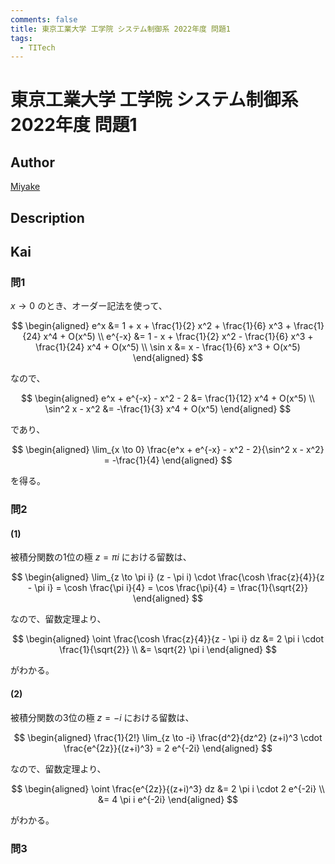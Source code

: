 ```yaml
---
comments: false
title: 東京工業大学 工学院 システム制御系 2022年度 問題1
tags:
  - TITech
---
```

# 東京工業大学 工学院 システム制御系 2022年度 問題1

## **Author**
[Miyake](https://miyake.github.io/exams/index.html)

## **Description**

## **Kai**
### 問1
$x \to 0$ のとき、オーダー記法を使って、

$$
\begin{aligned}
e^x &= 1 + x + \frac{1}{2} x^2 + \frac{1}{6} x^3 + \frac{1}{24} x^4 + O(x^5)
\\
e^{-x} &= 1 - x + \frac{1}{2} x^2 - \frac{1}{6} x^3 + \frac{1}{24} x^4 + O(x^5)
\\
\sin x &= x - \frac{1}{6} x^3 + O(x^5)
\end{aligned}
$$

なので、

$$
\begin{aligned}
e^x + e^{-x} - x^2 - 2 &= \frac{1}{12} x^4 + O(x^5)
\\
\sin^2 x - x^2 &= -\frac{1}{3} x^4 + O(x^5)
\end{aligned}
$$

であり、

$$
\begin{aligned}
\lim_{x \to 0}
\frac{e^x + e^{-x} - x^2 - 2}{\sin^2 x - x^2} = -\frac{1}{4}
\end{aligned}
$$

を得る。

### 問2
#### (1)
被積分関数の1位の極 $z= \pi i$ における留数は、

$$
\begin{aligned}
\lim_{z \to \pi i} (z - \pi i) \cdot \frac{\cosh \frac{z}{4}}{z - \pi i}
= \cosh \frac{\pi i}{4}
= \cos \frac{\pi}{4}
= \frac{1}{\sqrt{2}}
\end{aligned}
$$

なので、留数定理より、

$$
\begin{aligned}
\oint \frac{\cosh \frac{z}{4}}{z - \pi i} dz
&= 2 \pi i \cdot \frac{1}{\sqrt{2}}
\\
&= \sqrt{2} \pi i
\end{aligned}
$$

がわかる。

#### (2)
被積分関数の3位の極 $z=-i$ における留数は、

$$
\begin{aligned}
\frac{1}{2!} \lim_{z \to -i} \frac{d^2}{dz^2} (z+i)^3 \cdot \frac{e^{2z}}{(z+i)^3}
= 2 e^{-2i}
\end{aligned}
$$

なので、留数定理より、

$$
\begin{aligned}
\oint \frac{e^{2z}}{(z+i)^3} dz
&= 2 \pi i \cdot 2 e^{-2i}
\\
&= 4 \pi i e^{-2i}
\end{aligned}
$$

がわかる。

### 問3